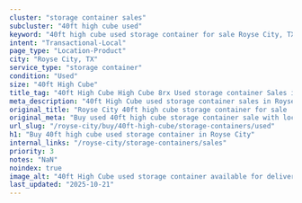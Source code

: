 ```yaml
---
cluster: "storage container sales"
subcluster: "40ft high cube used"
keyword: "40ft high cube used storage container for sale Royse City, TX"
intent: "Transactional-Local"
page_type: "Location-Product"
city: "Royse City, TX"
service_type: "storage container"
condition: "Used"
size: "40ft High Cube"
title_tag: "40ft High Cube High Cube 8rx Used storage container Sales in Royse City | LC Container"
meta_description: "40ft High Cube used storage container sales in Royse City. High cube containers with extra height. Fast delivery, competitive pricing. Serving storage containers area. Quote ID: EZK. Call (214) 524-4168 for your free quote today."
original_title: "Royse City 40ft high cube storage container for sale | LC"
original_meta: "Buy used 40ft high cube storage container sale with local delivery in Royse City, TX. LC Container — local Since 2003. Request a fast quote today."
url_slug: "/royse-city/buy/40ft-high-cube/storage-containers/used"
h1: "Buy 40ft high cube used storage container in Royse City"
internal_links: "/royse-city/storage-containers/sales"
priority: 3
notes: "NaN"
noindex: true
image_alt: "40ft High Cube used storage container available for delivery in Royse City"
last_updated: "2025-10-21"
---
```


<!-- TODO: Add unique city/inventory copy, images, and internal links here. -->
